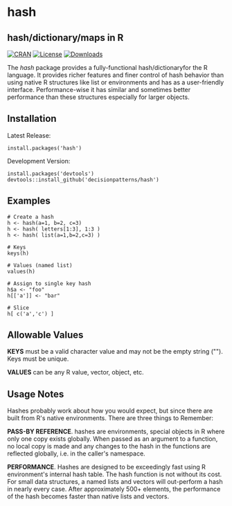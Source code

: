 # hash 

## hash/dictionary/maps in R

[![CRAN](https://www.r-pkg.org/badges/version/hash)](https://cran.rstudio.com/web/packages/hash/index.html) 
[![License](https://img.shields.io/badge/license-GPL%20%28%3E=%203%29-brightgreen.svg?style=flat)](https://www.gnu.org/licenses/gpl-3.0.html) 
[![Downloads](https://cranlogs.r-pkg.org/badges/hash?color=brightgreen)](https://www.r-pkg.org/pkg/hash)
 

The *hash* package provides a fully-functional hash/dictionaryfor the R language. It provides richer features and finer control of hash behavior than using native R structures like list or environments and has as a user-friendly interface. Performance-wise it has similar and sometimes better performance than these structures especially for larger objects.


## Installation

Latest Release:

    install.packages('hash')


Development Version:

    install.packages('devtools')
    devtools::install_github('decisionpatterns/hash')


## Examples 

    # Create a hash 
    h <- hash(a=1, b=2, c=3)
    h <- hash( letters[1:3], 1:3 )
    h <- hash( list(a=1,b=2,c=3) )  
     
    # Keys 
    keys(h)
     
    # Values (named list)
    values(h)
     
    # Assign to single key hash
    h$a <- "foo"
    h[['a']] <- "bar"
     
    # Slice
    h[ c('a','c') ]
    

## Allowable Values  


**KEYS** must be a valid character value and may not be the empty string (""). Keys must be unique.

**VALUES** can be any R value, vector, object, etc. 


## Usage Notes

Hashes probably work about how you would expect, but since there are built from R's native environments. There are three things to Remember:

**PASS-BY REFERENCE**. hashes are environments, special objects in R where only one copy exists globally. When passed as an argument to a function, no local copy is made and any changes to the hash in the functions are reflected globally, i.e. in the caller's namespace.

**PERFORMANCE**.  Hashes are designed to be exceedingly fast using R environment's internal hash table.  The hash function is not without its cost. For small data structures, a named lists and vectors will out-perform a hash in nearly every case. After approximately 500+ elements, the performance of the hash becomes faster than native lists and vectors.  
